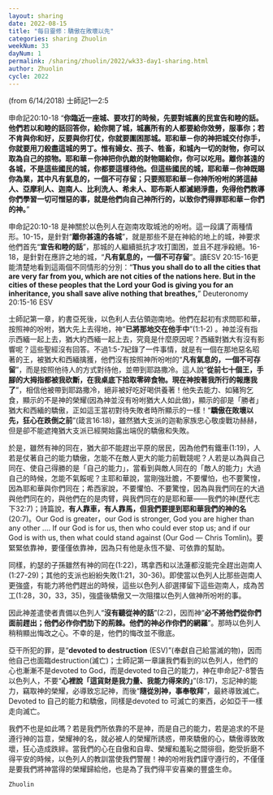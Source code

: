 ```yaml
---
layout: sharing
date: 2022-08-15
title: "每日靈修：驕傲在敗壞以先"
categories: sharing Zhuolin
weekNum: 33
dayNum: 1
permalink: /sharing/zhuolin/2022/wk33-day1-sharing.html
author: Zhuolin
cycle: 2022
---
```

(from 6/14/2018)
士師記1—2:5  

申命記20:10-18 “**你臨近一座城、要攻打的時候，先要對城裏的民宣告和睦的話。他們若以和睦的話回答你，給你開了城，城裏所有的人都要給你效勞，服事你；若不肯與你和好，反要與你打仗，你就要圍困那城。耶和華－你的神把城交付你手，你就要用刀殺盡這城的男丁。惟有婦女、孩子、牲畜，和城內一切的財物，你可以取為自己的掠物。耶和華－你神把你仇敵的財物賜給你，你可以吃用。離你甚遠的各城，不是這些國民的城，你都要這樣待他。但這些國民的城，耶和華－你神既賜你為業，其中凡有氣息的，一個不可存留；只要照耶和華－你神所吩咐的將這赫人、亞摩利人、迦南人、比利洗人、希未人、耶布斯人都滅絕淨盡，免得他們教導你們學習一切可憎惡的事，就是他們向自己神所行的，以致你們得罪耶和華－你們的神。**”  

申命記20:10-18 是神關於以色列人在迦南攻取城池的吩咐。這一段講了兩種情形。10-15，是針對“**離你甚遠的各城**”，就是那些不是在神給的地上的城，神要求他們首先“**宣告和睦的話**”，那城的人繼續抵抗才攻打圍困，並且不趕凈殺絕。16-18，是針對在應許之地的城，“**凡有氣息的，一個不可存留**”。讀ESV 20:15-16更能清楚地看到這兩個不同情形的分別：“**Thus you shall do to all the cities that are very far from you, which are not cities of the nations here. But in the cities of these peoples that the Lord your God is giving you for an inheritance, you shall save alive nothing that breathes,**” Deuteronomy 20:15-16 ESV  

士師記第一章，約書亞死後，以色利人去佔領迦南地。他們在起初有求問耶和華，按照神的吩咐，猶大先上去得地，神“**已將那地交在他手中**”(1:1-2) 。神並沒有指示西緬一起上去，猶大約西緬一起上去，究竟是什麼原因呢？西緬對猶大有沒有影響呢？這些聖經沒有回答。不過1:5-7紀錄了一件事情，就是有一個在那地惡名昭著的王，被猶大和西緬擒獲，他們沒有按照神所吩咐的“**凡有氣息的，一個不可存留**”，而是按照他待人的方式對待他，並帶到耶路撒冷。這人說“**從前七十個王，手腳的大拇指都被我砍斷，在我桌底下拾取零碎食物。現在神按著我所行的報應我了**”，相信他被帶到耶路撒冷，絕非被好吃好喝供養著！他失去能力、如豬狗乞食，顯示的不是神的榮耀(因為神並沒有吩咐猶大人如此做)，顯示的卻是「勝者」猶大和西緬的驕傲，正如這王當初對待失敗者時所顯示的一樣！“**驕傲在敗壞以先，狂心在跌倒之前**”(箴言16:18)，雖然猶大支派的迦勒家族忠心敬虔戰功赫赫，但是卻不能遮掩猶大支派已經開始露出端倪的驕傲和失敗。  

於是，雖然有神的同在，猶大卻不能趕出平原的居民，因為他們有鐵車(1:19)，人若是仗著自己的能力驕傲，怎能不在敵人更大的能力前戰競呢？人若是以為與自己同在、使自己得勝的是「自己的能力」，當看到與敵人同在的「敵人的能力」大過自己的時候，怎能不氣餒呢？主耶和華說，當剛強壯膽，不要懼怕，也不要驚惶，因為耶和華與你們同在；希西家說，不要懼怕、不要驚惶，因為與我們同在的大過與他們同在的，與他們在的是肉臂，與我們同在的是耶和華——我們的神(歷代志下32:7)；詩篇說，**有人靠車，有人靠馬，但我們要提到耶和華我們的神的名** (20:7)。Our God is greater，our God is stronger, God you are higher than any other .... If our God is for us, then who could ever stop us; and if our God is with us, then what could stand against (Our God — Chris Tomlin)。要緊緊依靠神，要僅僅依靠神，因為只有他是永恆不變、可依靠的幫助。  

同樣，約瑟的子孫雖然有神的同在(1:22)，瑪拿西和以法蓮都沒能完全趕出迦南人(1:27-29)；其他的支派也紛紛失敗(1:21，30-36)。即使當以色列人比那些迦南人更強盛，有能力將他們趕出的時候，這些以色列人卻選擇留下這些迦南人，成為苦工(1:28，30，33，35)，強盛後驕傲又一次阻擋以色列人做神所吩咐的事。  

因此神差遣使者責備以色列人“**沒有聽從神的話**”(2:2)，因而神“**必不將他們從你們面前趕出；他們必作你們肋下的荊棘。他們的神必作你們的網羅**”。那時以色列人稍稍顯出悔改之心。不幸的是，他們的悔改並不徹底。  

亞干所犯的罪，是“**devoted to destruction** (ESV)”(奉獻自己給當滅的物)，因而他自己也面臨destruction(滅亡)；士師記第一章讓我們看到的以色列人，他們的心也漸漸不是devoted to God，而是devoted to自己的能力，神在申命記7-8警告以色列人，不要“**心裡說「這貨財是我力量、我能力得來的」**”(8:17)，忘記神的能力，竊取神的榮耀，必導致忘記神，而後“**隨從別神，事奉敬拜**”，最終導致滅亡。Devoted to 自己的能力和驕傲，同樣是devoted to 可滅亡的東西，必如亞干一樣走向滅亡。  

我們不也是如此嗎？若是我們所依靠的不是神，而是自己的能力，若是追求的不是遵行神的旨意，榮耀神的名，就必被人的榮耀所誘惑，帶來驕傲的心，驕傲導致敗壞，狂心造成跌絆。當我們的心在自傲和自卑、榮耀和羞恥之間徘徊，飽受折磨不得平安的時候，以色列人的教訓當使我們警醒！神的吩咐我們謹守遵行的，不僅僅是要我們將神當得的榮耀歸給他，也是為了我們得平安喜樂的豐盛生命。  

`Zhuolin`
